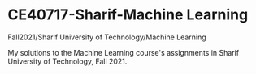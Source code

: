 # CE40717-Sharif-Machine Learning
Fall2021/Sharif University of Technology/Machine Learning

My solutions to the Machine Learning course's assignments in Sharif University of Technology, Fall 2021.
